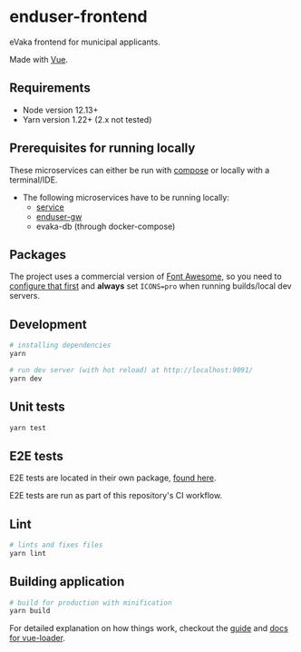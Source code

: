 <!--
SPDX-FileCopyrightText: 2017-2020 City of Espoo

SPDX-License-Identifier: LGPL-2.1-or-later
-->

# enduser-frontend

eVaka frontend for municipal applicants.

Made with [Vue](https://vuejs.org/).

## Requirements

- Node version 12.13+
- Yarn version 1.22+ (2.x not tested)

## Prerequisites for running locally

These microservices can either be run with [compose](../../../compose/README.md) or locally with a terminal/IDE.

- The following microservices have to be running locally:
  - [service](../../../service/README.md)
  - [enduser-gw](../../../apigw/README.md)
  - evaka-db (through docker-compose)

## Packages

The project uses a commercial version of [Font Awesome](https://fontawesome.com/),
so you need to [configure that first](../../README.md#using-professional-icons)
and **always** set `ICONS=pro` when running builds/local dev servers.

## Development

```sh
# installing dependencies
yarn

# run dev server (with hot reload) at http://localhost:9091/
yarn dev
```

## Unit tests

```sh
yarn test
```

## E2E tests

E2E tests are located in their own package, [found here](../../e2e-test/README.md).

E2E tests are run as part of this repository's CI workflow.

## Lint

```sh
# lints and fixes files
yarn lint
```

## Building application

```sh
# build for production with minification
yarn build
```

For detailed explanation on how things work, checkout the [guide](http://vuejs-templates.github.io/webpack/) and [docs for vue-loader](http://vuejs.github.io/vue-loader).
